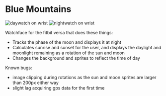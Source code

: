 # Blue Mountains
 
 ![daywatch on wrist](https://media.discordapp.net/attachments/811209161911173121/819515814150930442/image0.jpg?width=682&height=910) ![nightwatch on wrist](https://media.discordapp.net/attachments/811209161911173121/819539409501290526/159787595_1122693368196010_6698247332293898003_n.png?width=512&height=910)
 
Watchface for the fitbit versa that does these things:

* Tracks the phase of the moon and displays it at night
* Calculates sunrise and sunset for the user, and displays the daylight and moonlight remaining as a rotation of the sun and moon 
* Changes the background and sprites to reflect the time of day

Known bugs:
* image clipping during rotations as the sun and moon sprites are larger than 200px either way
* slight lag acquiring gps data for the first time

